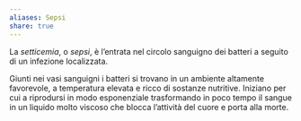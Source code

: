 ```yaml
---
aliases: Sepsi
share: true
---
```

La *setticemia*, o *sepsi*, è l’entrata nel circolo sanguigno dei batteri a seguito di un infezione localizzata.

Giunti nei vasi sanguigni i batteri si trovano in un ambiente altamente favorevole, a temperatura elevata e ricco di sostanze nutritive.
Iniziano per cui a riprodursi in modo esponenziale trasformando in poco tempo il sangue in un liquido molto viscoso che blocca l’attività del cuore e porta alla morte.